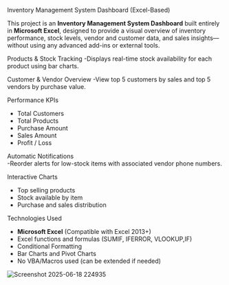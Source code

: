 Inventory Management System Dashboard (Excel-Based)

This project is an **Inventory Management System Dashboard** built entirely in **Microsoft Excel**, designed to provide a visual overview of inventory performance, stock levels, vendor and customer data, and sales insights—without using any advanced add-ins or external tools.

 Products & Stock Tracking 
  -Displays real-time stock availability for each product using bar charts.

Customer & Vendor Overview 
  -View top 5 customers by sales and top 5 vendors by purchase value.

Performance KPIs
  - Total Customers
  - Total Products
  - Purchase Amount
  - Sales Amount
  - Profit / Loss

Automatic Notifications  
  -Reorder alerts for low-stock items with associated vendor phone numbers.

Interactive Charts 
  - Top selling products
  - Stock available by item
  - Purchase and sales distribution

Technologies Used

- **Microsoft Excel** (Compatible with Excel 2013+)
- Excel functions and formulas (SUMIF, IFERROR, VLOOKUP,IF)
- Conditional Formatting
- Bar Charts and Pivot Charts
- No VBA/Macros used (can be extended if needed)
 

![Screenshot 2025-06-18 224935](https://github.com/user-attachments/assets/c45ce6e4-f9ec-4298-9302-d9119abd9427)






